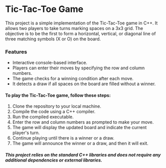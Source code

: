 # Tic-Tac-Toe Game

This project is a simple implementation of the Tic-Tac-Toe game in C++. It allows two players to take turns marking spaces on a 3x3 grid. The objective is to be the first to form a horizontal, vertical, or diagonal line of three matching symbols (X or O) on the board.


### Features
- Interactive console-based interface.
- Players can enter their moves by specifying the row and column numbers.
- The game checks for a winning condition after each move.
- It detects a draw if all spaces on the board are filled without a winner.


#### To play the Tic-Tac-Toe game, follow these steps:

1. Clone the repository to your local machine.
2. Compile the code using a C++ compiler.
3. Run the compiled executable.
4. Enter the row and column numbers as prompted to make your move.
5. The game will display the updated board and indicate the current player's turn.
6. Continue playing until there is a winner or a draw.
7. The game will announce the winner or a draw, and then it will exit.


##### This project relies on the standard C++ libraries and does not require any additional dependencies or external libraries.
